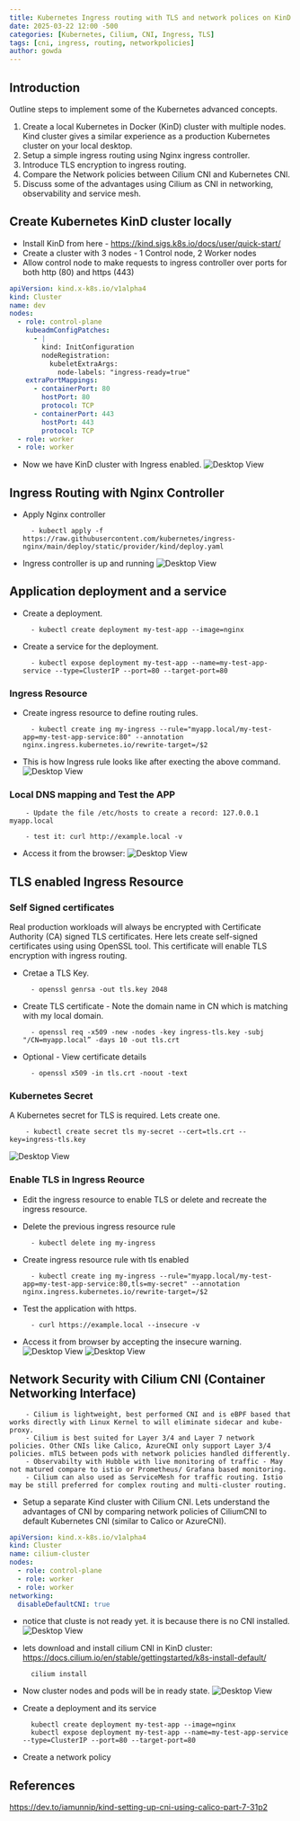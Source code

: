```yaml
---
title: Kubernetes Ingress routing with TLS and network polices on KinD cluster
date: 2025-03-22 12:00 -500
categories: [Kubernetes, Cilium, CNI, Ingress, TLS]
tags: [cni, ingress, routing, networkpolicies]
author: gowda
---
```


## Introduction

Outline steps to implement some of the Kubernetes advanced concepts.

1. Create a local Kubernetes in Docker (KinD) cluster with multiple nodes. Kind cluster gives a similar experience as a production Kubernetes cluster on your local desktop.
2. Setup a simple ingress routing using Nginx ingress controller.
3. Introduce TLS encryption to ingress routing.
4. Compare the Network policies between Cilium CNI and Kubernetes CNI.
5. Discuss some of the advantages using Cilium as CNI in networking, observability and service mesh.

## Create Kubernetes KinD cluster locally

- Install KinD from here - <https://kind.sigs.k8s.io/docs/user/quick-start/>
- Create a cluster with 3 nodes - 1 Control node, 2 Worker nodes
- Allow control node to make requests to ingress controller over ports for both http (80) and https (443)

```yaml
apiVersion: kind.x-k8s.io/v1alpha4
kind: Cluster
name: dev
nodes:
  - role: control-plane
    kubeadmConfigPatches:
      - |
        kind: InitConfiguration
        nodeRegistration:
          kubeletExtraArgs:
            node-labels: "ingress-ready=true"
    extraPortMappings:
      - containerPort: 80
        hostPort: 80
        protocol: TCP
      - containerPort: 443
        hostPort: 443
        protocol: TCP
  - role: worker
  - role: worker
```

- Now we have KinD cluster with Ingress enabled.
  ![Desktop View](/assets/img/k8s/kind.png)

## Ingress Routing with Nginx Controller

- Apply Nginx controller

        - kubectl apply -f https://raw.githubusercontent.com/kubernetes/ingress-nginx/main/deploy/static/provider/kind/deploy.yaml

- Ingress controller is up and running
  ![Desktop View](/assets/img/k8s/ing.png)

## Application deployment and a service

- Create a deployment.

        - kubectl create deployment my-test-app --image=nginx

- Create a service for the deployment.

        - kubectl expose deployment my-test-app --name=my-test-app-service --type=ClusterIP --port=80 --target-port=80

### Ingress Resource

- Create ingress resource to define routing rules.

        - kubectl create ing my-ingress --rule="myapp.local/my-test-app=my-test-app-service:80" --annotation nginx.ingress.kubernetes.io/rewrite-target=/$2

- This is how Ingress rule looks like after execting the above command.
  ![Desktop View](/assets/img/k8s/ingrule.png)

### Local DNS mapping and Test the APP

        - Update the file /etc/hosts to create a record: 127.0.0.1 myapp.local

        - test it: curl http://example.local -v

- Access it from the browser:
  ![Desktop View](/assets/img/k8s/myapp.png)

## TLS enabled Ingress Resource

### Self Signed certificates

Real production workloads will always be encrypted with Certificate Authority (CA) signed TLS certificates. Here lets create self-signed certificates using using OpenSSL tool. This certificate will enable TLS encryption with ingress routing.

- Cretae a TLS Key.

        - openssl genrsa -out tls.key 2048

- Create TLS certificate - Note the domain name in CN which is matching with my local domain.

        - openssl req -x509 -new -nodes -key ingress-tls.key -subj "/CN=myapp.local” -days 10 -out tls.crt

- Optional - View certificate details

        - openssl x509 -in tls.crt -noout -text

### Kubernetes Secret

A Kubernetes secret for TLS is required. Lets create one.

        - kubectl create secret tls my-secret --cert=tls.crt --key=ingress-tls.key

![Desktop View](/assets/img/k8s/secret.png)

### Enable TLS in Ingress Reource

- Edit the ingress resource to enable TLS or delete and recreate the ingress resource.
- Delete the previous ingress resource rule

        - kubectl delete ing my-ingress

- Create ingress resource rule with tls enabled

        - kubectl create ing my-ingress --rule="myapp.local/my-test-app=my-test-app-service:80,tls=my-secret" --annotation nginx.ingress.kubernetes.io/rewrite-target=/$2

- Test the application with https.

        - curl https://example.local --insecure -v

- Access it from browser by accepting the insecure warning.
  ![Desktop View](/assets/img/k8s/myapp-tls.png)
  ![Desktop View](/assets/img/k8s/myapp-tlsb.png)

## Network Security with Cilium CNI (Container Networking Interface)

        - Cilium is lightweight, best performed CNI and is eBPF based that works directly with Linux Kernel to will eliminate sidecar and kube-proxy.
        - Cilium is best suited for Layer 3/4 and Layer 7 network policies. Other CNIs like Calico, AzureCNI only support Layer 3/4 policies. mTLS between pods with network policies handled differently.
        - Observabilty with Hubble with live monitoring of traffic - May not matured compare to istio or Prometheus/ Grafana based monitoring.
        - Cilium can also used as ServiceMesh for traffic routing. Istio may be still preferred for complex routing and multi-cluster routing.

- Setup a separate Kind cluster with Cilium CNI. Lets understand the advantages of CNI by comparing network policies of CiliumCNI to default Kubernetes CNI (similar to Calico or AzureCNI).

```yaml
apiVersion: kind.x-k8s.io/v1alpha4
kind: Cluster
name: cilium-cluster
nodes:
  - role: control-plane
  - role: worker
  - role: worker
networking:
  disableDefaultCNI: true
```

- notice that cluste is not ready yet. it is because there is no CNI installed.
  ![Desktop View](/assets/img/k8s/kind-cilium.png)

- lets download and install cilium CNI in KinD cluster: <https://docs.cilium.io/en/stable/gettingstarted/k8s-install-default/>

        cilium install

- Now cluster nodes and pods will be in ready state.
  ![Desktop View](/assets/img/k8s/cilium-status.png)

- Create a deployment and its service

        kubectl create deployment my-test-app --image=nginx
        kubectl expose deployment my-test-app --name=my-test-app-service --type=ClusterIP --port=80 --target-port=80

- Create a network policy

## References

<https://dev.to/iamunnip/kind-setting-up-cni-using-calico-part-7-31p2>
